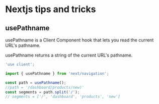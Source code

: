 # Nextjs tips and tricks

## usePathname

usePathname is a Client Component hook that lets you read the current URL's pathname.

usePathname returns a string of the current URL's pathname.

```ts
'use client';

import { usePathname } from 'next/navigation';

const path = usePathname();
//path = '/dashboard/products/new)'
const segments = path.split('/');
// segments = ['/', 'dashboard', 'products', 'new']
```
